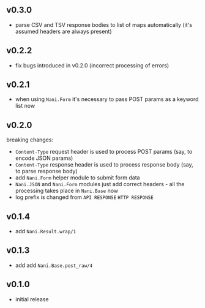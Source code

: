 ## v0.3.0

- parse CSV and TSV response bodies to list of maps automatically (it's
  assumed headers are always present)

## v0.2.2

- fix bugs introduced in v0.2.0 (incorrect processing of errors)

## v0.2.1

- when using `Nani.Form` it's necessary to pass POST params as a keyword
  list now

## v0.2.0

breaking changes:

- `Content-Type` request header is used to process POST params (say, to
  encode JSON params)
- `Content-Type` response header is used to process response body (say,
  to parse response body)
- add `Nani.Form` helper module to submit form data
- `Nani.JSON` and `Nani.Form` modules just add correct headers - all the
  processing takes place in `Nani.Base` now
- log prefix is changed from `API RESPONSE` `HTTP RESPONSE`

## v0.1.4

- add `Nani.Result.wrap/1`

## v0.1.3

- add add `Nani.Base.post_raw/4`

## v0.1.0

- initial release
